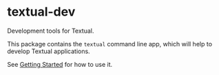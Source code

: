 # textual-dev

Development tools for Textual.

This package contains the `textual` command line app, which will help to develop Textual applications.

See [Getting Started](https://textual.textualize.io/getting_started/) for how to use it.
